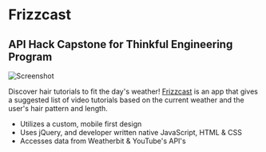 # Frizzcast

## API Hack Capstone for Thinkful Engineering Program

![Screenshot](https://user-images.githubusercontent.com/5016905/92985564-d59cc100-f481-11ea-9664-f58df19e6203.png)

Discover hair tutorials to fit the day's weather! [Frizzcast](https://frizzcast.com) is an app that gives a suggested list of video tutorials based on the current weather and the user's hair pattern and length.

- Utilizes a custom, mobile first design
- Uses jQuery, and developer written native JavaScript, HTML & CSS
- Accesses data from Weatherbit & YouTube's API's
